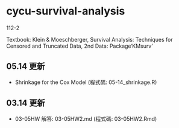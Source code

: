 # cycu-survival-analysis
112-2

Textbook: Klein & Moeschberger, Survival Analysis: Techniques for Censored and Truncated Data, 2nd
Data: Package‘KMsurv’

## 05.14 更新
* Shrinkage for the Cox Model (程式碼: 05-14_shrinkage.R)

## 03.14 更新
* 03-05HW 解答: 03-05HW2.md (程式碼: 03-05HW2.Rmd)
  
